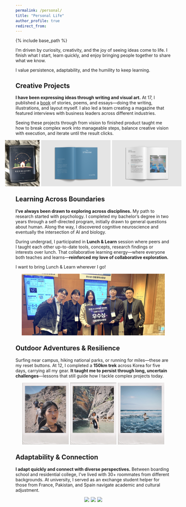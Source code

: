```yaml
---
permalink: /personal/
title: "Personal Life"
author_profile: true
redirect_from: 
---
```


{% include base_path %}


I’m driven by curiosity, creativity, and the joy of seeing ideas come to life. I finish what I start, learn quickly, and enjoy bringing people together to share what we know.

I value persistence, adaptability, and the humility to keep learning. 

## Creative Projects

**I have been expressing ideas through writing and visual art.**
At 17, I published a [book](https://product.kyobobook.co.kr/detail/S000060619640) of stories, poems, and essays—doing the writing, illustrations, and layout myself. I also led a team creating a magazine that featured interviews with business leaders across different industries.

Seeing these projects through from vision to finished product taught me how to break complex work into manageable steps, balance creative vision with execution, and iterate until the result clicks.

<div style="display:flex; justify-content:center; align-items:center; gap:5px;">
    <img src="../images/star-book.jpeg" height="150px" >
    <img src="../images/the-stream-1.png" height="150px">
    <img src="../images/the-stream-2.png" height="150px" >
</div>



## Learning Across Boundaries
**I’ve always been drawn to exploring across disciplines.** 
My path to research started with psychology. I completed my bachelor’s degree in two years through a self-directed program, initially drawn to general questions about human. 
Along the way, I discovered cognitive neuroscience and eventually the intersection of AI and biology.

During undergrad, I participated in **Lunch & Learn** session where peers and I taught each other up-to-date tools, concepts, research findings or interests over lunch. That collaborative learning energy—where everyone both teaches and learns—**reinforced my love of collaborative exploration.** 

I want to bring Lunch & Learn wherever I go!

<div style="display:flex; justify-content:center; align-items:center; gap:10px;">
    <img src="../images/poster.JPG" height="200px" >
</div>


## Outdoor Adventures & Resilience
Surfing near campus, hiking national parks, or running for miles—these are my reset buttons. 
At 12, I completed a **150km trek** across Korea for five days, carrying all my gear. **It taught me to persist through long, uncertain challenges**—lessons that still guide how I tackle complex projects today.
<div style="display:flex; justify-content:center; align-items:center; gap:5px;">
    <img src="../images/traveling.jpeg" height="200px" >
    <img src="../images/hiking.jpeg" height="200px">
    <img src="../images/surfing.jpeg" height="200px">
</div>

## Adaptability & Connection
**I adapt quickly and connect with diverse perspectives.**
Between boarding school and residential college, I've lived with 30+ roommates from different backgrounds. At university, I served as an exchange student helper for those from France, Pakistan, and Spain navigate academic and cultural adjustment.

<div style="display:flex; justify-content:center; align-items:center; gap:5px;">
    <img src="../images/EH.png" height="150px">
    <img src="../images/community.jpg" height="150px" >
    <img src="../images/people.jpg" height="150px">
</div>